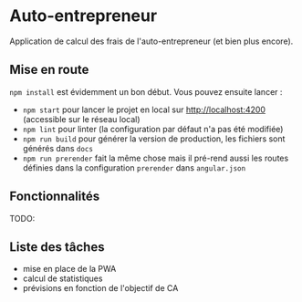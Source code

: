 # Auto-entrepreneur
Application de calcul des frais de l'auto-entrepreneur (et bien plus encore).

## Mise en route
`npm install` est évidemment un bon début. Vous pouvez ensuite lancer :
- `npm start` pour lancer le projet en local sur [http://localhost:4200]() (accessible sur le réseau local)
- `npm lint` pour linter (la configuration par défaut n'a pas été modifiée)
- `npm run build` pour générer la version de production, les fichiers sont générés dans `docs`
- `npm run prerender` fait la même chose mais il pré-rend aussi les routes définies dans la configuration `prerender` dans `angular.json`

## Fonctionnalités
TODO:

## Liste des tâches
- mise en place de la PWA
- calcul de statistiques
- prévisions en fonction de l'objectif de CA
